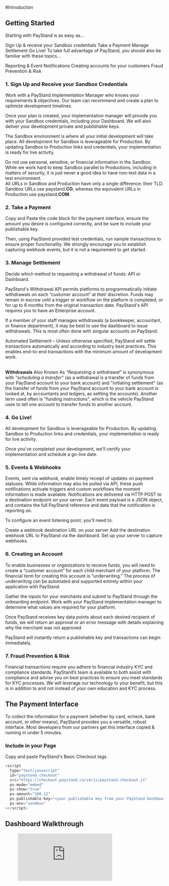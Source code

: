 #Introduction

## Getting Started

Starting with PayStand is as easy as...

Sign Up & receive your Sandbox credentials
Take a Payment
Manage Settlement
Go Live!
To take full advantage of PayStand, you should also be familiar with these topics...

Reporting & Event Notifications
Creating accounts for your customers
Fraud Prevention & Risk

### 1. Sign Up and Receive your Sandbox Credentials
Work with a PayStand Implementation Manager who knows your requirements & objectives. Our team can recommend and create a plan to optimize development timelines.

Once your plan is created, your implementation manager will provide you with your Sandbox credentials, including your Dashboard. We will also deliver your development private and publishable keys.

The Sandbox environment is where all your initial development will take place. All development for Sandbox is leverageable for Production. By updating Sandbox to Production links and credentials, your implementation is ready for live activity.



<aside class="warning">
Do not use personal, sensitive, or financial information in the Sandbox.
While we work hard to keep Sandbox parallel to Productions, including in matters of security, it is just never a good idea to have non-test data in a test environment.
</aside>

<aside class="notice">
All URLs in Sandbox and Production have only a single difference: their TLD. Sandbox URLs use paystand.<b>CO</b>, whereas the equivalent URLs in Production use paystand.<b>COM</b>.
</aside>

### 2. Take a Payment
Copy and Paste the code block for the payment interface, ensure the amount you desire is configured correctly, and be sure to include your publishable key.

Then, using PayStand provided test credentials, run sample transactions to ensure proper functionality. We strongly encourage you to establish capturing webhook events, but it is not a requirement to get started.

### 3. Manage Settlement
Decide which method to requesting a withdrawal of funds: API or Dashboard.

PayStand's Withdrawal API permits platforms to programmatically initiate withdrawals on each “customer account” at their discretion. Funds may remain in escrow until a trigger or workflow on the platform is completed, or for up to 6 months from the original transaction date. PayStand's API requires you to have an Enterprise account.

If a member of your staff manages withdrawals (a bookkeeper, accountant, or finance department), it may be best to use the dashboard to issue withdrawals. This is most often done with singular accounts on PayStand.

Automated Settlement – Unless otherwise specified, PayStand will settle transactions automatically and according to industry best practices. This enables end-to-end transactions with the minimum amount of development work.

<aside class="notice">
<br>
 <b>Withdrawals</b> Also Known As <i>"Requesting a withdrawal"</i> is synonymous with <i>"scheduling a transfer"</i> (as a withdrawal is a transfer of funds from your PayStand account to your bank account) and "initiating settlement" (as the transfer of funds from your PayStand account to your bank account is looked at, by accountants and ledgers, as settling the accounts). Another term used often is "funding instructions", which is the vehicle PayStand uses to tell one account to transfer funds to another account.
</aside>

### 4. Go Live!
All development for Sandbox is leverageable for Production. By updating Sandbox to Production links and credentials, your implementation is ready for live activity.

Once you've completed your development, we'll certify your implementation and schedule a go-live date.

### 5. Events & Webhooks
Events, sent via webhook, enable timely receipt of updates on payment statuses. While information may also be pulled via API, these push notifications activate triggers and custom workflows the moment information is made available. Notifications are delivered via HTTP POST to a destination endpoint on your server. Each event payload is a JSON object, and contains the full PayStand reference and data that the notification is reporting on.

To configure an event listening point, you'll need to:

Create a webhook destination URL on your server
Add the destination webhook URL to PayStand via the dashboard.
Set up your server to capture webhooks.

### 6. Creating an Account
To enable businesses or organizations to receive funds, you will need to create a “customer account” for each child merchant of your platform. The financial term for creating this account is “underwriting.” The process of underwriting can be automated and supported entirely within your application with PayStand.

Gather the inputs for your merchants and submit to PayStand through the onboarding endpoint. Work with your PayStand implementation manager to determine what values are required for your platform.

Once PayStand receives key data points about each desired recipient of funds, we will return an approval or an error message with details explaining why the merchant was not approved.

PayStand will instantly return a publishable key and transactions can begin immediately.

### 7. Fraud Prevention & Risk
Financial transactions require you adhere to financial industry KYC and compliance standards. PayStand’s team is available to both assist with compliance and advise you on best practices to ensure you meet standards for KYC processes. We will leverage our technology to your benefit, but this is in addition to and not instead of your own education and KYC process.

## The Payment Interface
To collect the information for a payment (whether by card, echeck, bank account, or other means), PayStand provides you a versatile, robust interface. Most developers from our partners get this interface copied & running in under 5 minutes.

### Include in your Page
Copy and paste PayStand's Basic Checkout tags.

```javascript
<script
  type="text/javascript"
  id="paystand_checkout"
  src="https://checkout.paystand.co/v4/js/paystand.checkout.js"
  ps-mode="embed"
  ps-show="true"
  ps-amount="100.12"
  ps-publishable-key="<your publishable key from your PayStand Dashboard>"
  ps-env="sandbox"
></script>
```

## Dashboard Walkthrough





<figure class="video_container">
  <iframe src="https://www.youtube.com/embed/z5Oi5cFLSmM" frameborder="0" allowfullscreen="true"> </iframe>
</figure>






